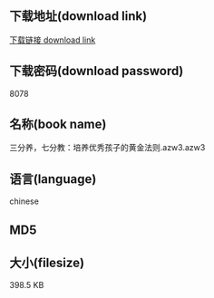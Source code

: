 ## 下载地址(download link)
[下载链接 download link](https://tutu365.netlify.app/?s=%E4%B8%89%E5%88%86%E5%85%BB%EF%BC%8C%E4%B8%83%E5%88%86%E6%95%99%EF%BC%9A%E5%9F%B9%E5%85%BB%E4%BC%98%E7%A7%80%E5%AD%A9%E5%AD%90%E7%9A%84%E9%BB%84%E9%87%91%E6%B3%95%E5%88%99.azw3)

## 下载密码(download password)
8078

## 名称(book name)
三分养，七分教：培养优秀孩子的黄金法则.azw3.azw3

## 语言(language)
chinese

## MD5


## 大小(filesize)
398.5 KB
